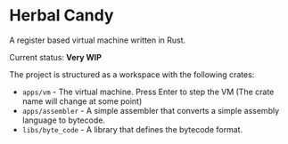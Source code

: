 # Herbal Candy

A register based virtual machine written in Rust.

Current status: **Very WIP**

The project is structured as a workspace with the following crates:

- `apps/vm` - The virtual machine. Press Enter to step the VM (The crate name will change at some point)
- `apps/assembler` - A simple assembler that converts a simple assembly language to bytecode.
- `libs/byte_code` - A library that defines the bytecode format.
